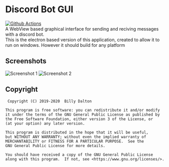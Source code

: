 # Discord Bot GUI
[![Github Actions](https://github.com/Xnopyt/discord-bot-gui/workflows/Build-Win/badge.svg)](https://github.com/Xnopyt/discord-bot-gui/actions) <br />
A WebView based graphical interface for sending and reciving messages with a discord bot.<br />
This is the electron based version of this application, created to allow it to run on windows. However it should build for any platform

## Screenshots
![Screenshot 1](https://raw.githubusercontent.com/Xnopyt/discord-bot-gui/webview/screenshots/screenshot1.png "Screenshot 1")
![Screenshot 2](https://raw.githubusercontent.com/Xnopyt/discord-bot-gui/webview/screenshots/screenshot2.png "Screenshot 2")

## Copyright
```
 Copyright (C) 2019-2020  Billy Dalton

This program is free software: you can redistribute it and/or modify
it under the terms of the GNU General Public License as published by
the Free Software Foundation, either version 3 of the License, or
(at your option) any later version.

This program is distributed in the hope that it will be useful,
but WITHOUT ANY WARRANTY; without even the implied warranty of
MERCHANTABILITY or FITNESS FOR A PARTICULAR PURPOSE.  See the
GNU General Public License for more details.

You should have received a copy of the GNU General Public License
along with this program.  If not, see <https://www.gnu.org/licenses/>.
```

